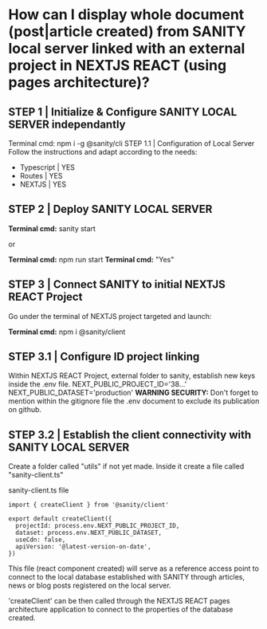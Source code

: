 # How can I display whole document (post|article created) from SANITY local server linked with an external project in NEXTJS REACT (using pages architecture)?

## STEP 1 | Initialize & Configure SANITY LOCAL SERVER independantly
Terminal cmd: npm i -g @sanity/cli
STEP 1.1 | Configuration of Local Server
Follow the instructions and adapt according to the needs: 
- Typescript | YES
- Routes | YES
- NEXTJS | YES

## STEP 2 | Deploy SANITY LOCAL SERVER
**Terminal cmd:** sanity start

or 

**Terminal cmd:** npm run start
**Terminal cmd:** "Yes"

## STEP 3 | Connect SANITY to initial NEXTJS REACT Project
Go under the terminal of NEXTJS project targeted and launch:

**Terminal cmd:** npm i @sanity/client

## STEP 3.1 | Configure ID project linking
Within NEXTJS REACT Project, external folder to sanity, establish new keys inside the .env file. 
NEXT_PUBLIC_PROJECT_ID='38...'
NEXT_PUBLIC_DATASET='production' 
**WARNING SECURITY:** Don't forget to mention within the gitignore file the .env document to exclude its publication on github. 

## STEP 3.2 | Establish the client connectivity with SANITY LOCAL SERVER
Create a folder called "utils" if not yet made.
Inside it create a file called "sanity-client.ts"

sanity-client.ts file
```
import { createClient } from '@sanity/client'

export default createClient({
  projectId: process.env.NEXT_PUBLIC_PROJECT_ID,
  dataset: process.env.NEXT_PUBLIC_DATASET,
  useCdn: false,
  apiVersion: '@latest-version-on-date',
})
```
This file (react component created) will serve as a reference access point to connect to the local database established with SANITY through articles, news or blog posts registered on the local server.

'createClient' can be then called through the NEXTJS REACT pages architecture application to connect to the properties of the database created.
